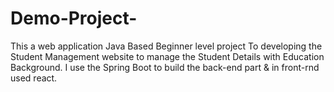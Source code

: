# Demo-Project-
This a web application Java Based Beginner level project To developing the Student Management website to manage the Student Details with Education Background. I use the Spring Boot to build the back-end part &amp; in front-rnd used react.
